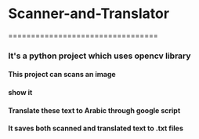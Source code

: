 # Scanner-and-Translator
=================================
### It's a python project which uses opencv library

#### This project can scans an image  
#### show it 
#### Translate these text to Arabic through google script
#### It saves both scanned and translated text to .txt files
